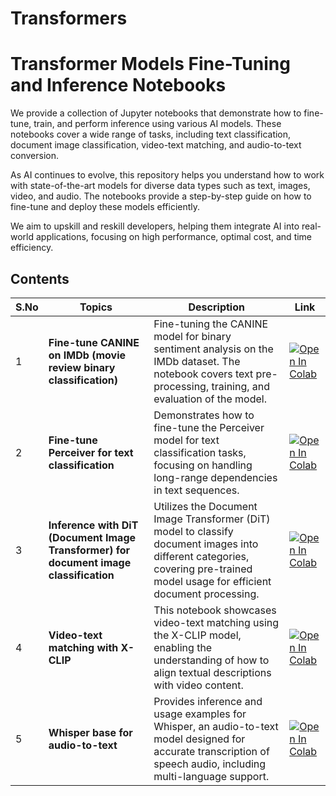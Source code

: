 # Transformers

# Transformer Models Fine-Tuning and Inference Notebooks

We provide a collection of Jupyter notebooks that demonstrate how to fine-tune, train, and perform inference using various AI models. These notebooks cover a wide range of tasks, including text classification, document image classification, video-text matching, and audio-to-text conversion.

As AI continues to evolve, this repository helps you understand how to work with state-of-the-art models for diverse data types such as text, images, video, and audio. The notebooks provide a step-by-step guide on how to fine-tune and deploy these models efficiently.

We aim to upskill and reskill developers, helping them integrate AI into real-world applications, focusing on high performance, optimal cost, and time efficiency.

## Contents

| S.No | Topics | Description | Link |
|------|----------------|-------------|------|
| 1 | **Fine-tune CANINE on IMDb (movie review binary classification)** | Fine-tuning the CANINE model for binary sentiment analysis on the IMDb dataset. The notebook covers text pre-processing, training, and evaluation of the model. | [![Open In Colab](https://colab.research.google.com/assets/colab-badge.svg)](https://colab.research.google.com/github/Anthonyvijay10/AI-Training/blob/main/Transformers/Fine_tune_CANINE_on_IMDb_(movie_review_binary_classification).ipynb) |
| 2 | **Fine-tune Perceiver for text classification** | Demonstrates how to fine-tune the Perceiver model for text classification tasks, focusing on handling long-range dependencies in text sequences. |[![Open In Colab](https://colab.research.google.com/assets/colab-badge.svg)](https://colab.research.google.com/github/Anthonyvijay10/AI-Training/blob/main/Transformers/Fine_tune_Perceiver_for_text_classification.ipynb) |
| 3 | **Inference with DiT (Document Image Transformer) for document image classification** | Utilizes the Document Image Transformer (DiT) model to classify document images into different categories, covering pre-trained model usage for efficient document processing. | [![Open In Colab](https://colab.research.google.com/assets/colab-badge.svg)](https://colab.research.google.com/github/Anthonyvijay10/AI-Training/blob/main/Transformers/Inference_with_DiT_(Document_Image_Transformer)_for_document_image_classification.ipynb) |
| 4 | **Video-text matching with X-CLIP** | This notebook showcases video-text matching using the X-CLIP model, enabling the understanding of how to align textual descriptions with video content. | [![Open In Colab](https://colab.research.google.com/assets/colab-badge.svg)](https://colab.research.google.com/github/Anthonyvijay10/AI-Training/blob/main/Transformers/Video_text_matching_with_X_CLIP.ipynb) |
| 5 | **Whisper base for audio-to-text** | Provides inference and usage examples for Whisper, an audio-to-text model designed for accurate transcription of speech audio, including multi-language support. | [![Open In Colab](https://colab.research.google.com/assets/colab-badge.svg)](https://colab.research.google.com/github/Anthonyvijay10/AI-Training/blob/main/Transformers/Whisper_base_for_audio_to_text.ipynb) |
